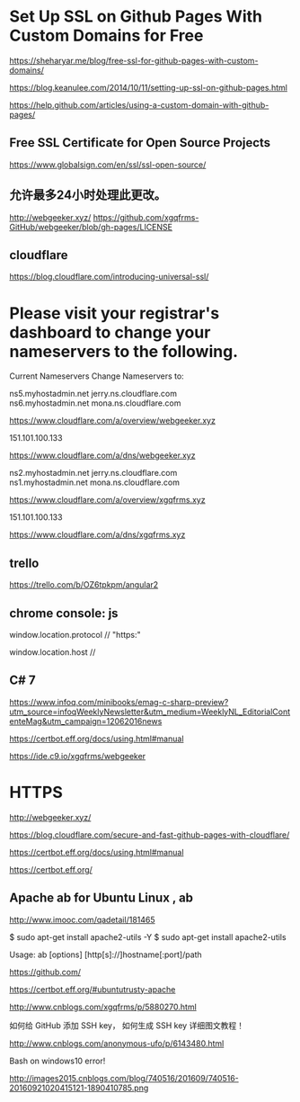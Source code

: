 # Set Up SSL on Github Pages With Custom Domains for Free  

https://sheharyar.me/blog/free-ssl-for-github-pages-with-custom-domains/  

https://blog.keanulee.com/2014/10/11/setting-up-ssl-on-github-pages.html  

https://help.github.com/articles/using-a-custom-domain-with-github-pages/  



## Free SSL Certificate for Open Source Projects  

https://www.globalsign.com/en/ssl/ssl-open-source/  


##  允许最多24小时处理此更改。


http://webgeeker.xyz/
https://github.com/xgqfrms-GitHub/webgeeker/blob/gh-pages/LICENSE

## cloudflare  
https://blog.cloudflare.com/introducing-universal-ssl/  

# Please visit your registrar's dashboard to change your nameservers to the following.

Current Nameservers Change Nameservers to:  


ns5.myhostadmin.net jerry.ns.cloudflare.com  
ns6.myhostadmin.net mona.ns.cloudflare.com  

https://www.cloudflare.com/a/overview/webgeeker.xyz  

151.101.100.133

https://www.cloudflare.com/a/dns/webgeeker.xyz  






ns2.myhostadmin.net jerry.ns.cloudflare.com  
ns1.myhostadmin.net mona.ns.cloudflare.com  

https://www.cloudflare.com/a/overview/xgqfrms.xyz  

151.101.100.133

https://www.cloudflare.com/a/dns/xgqfrms.xyz




## trello  

https://trello.com/b/OZ6tpkpm/angular2






## chrome console: js

window.location.protocol
// "https:"

window.location.host
// 


## C# 7
https://www.infoq.com/minibooks/emag-c-sharp-preview?utm_source=infoqWeeklyNewsletter&utm_medium=WeeklyNL_EditorialContenteMag&utm_campaign=12062016news


https://certbot.eff.org/docs/using.html#manual

https://ide.c9.io/xgqfrms/webgeeker




# HTTPS

http://webgeeker.xyz/

https://blog.cloudflare.com/secure-and-fast-github-pages-with-cloudflare/

https://certbot.eff.org/docs/using.html#manual

https://certbot.eff.org/


## Apache ab for Ubuntu Linux , ab  

http://www.imooc.com/qadetail/181465


$ sudo apt-get install apache2-utils -Y
$ sudo apt-get install apache2-utils

Usage: ab [options] [http[s]://]hostname[:port]/path

https://github.com/


https://certbot.eff.org/#ubuntutrusty-apache 

http://www.cnblogs.com/xgqfrms/p/5880270.html

如何给 GitHub 添加 SSH key， 如何生成 SSH key 详细图文教程！

http://www.cnblogs.com/anonymous-ufo/p/6143480.html

Bash on windows10 error!

http://images2015.cnblogs.com/blog/740516/201609/740516-20160921020415121-1890410785.png






























